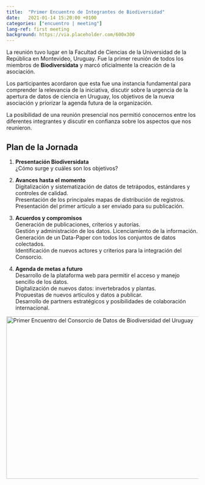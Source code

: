 ```yaml
---
title:  "Primer Encuentro de Integrantes de Biodiversidad"
date:   2021-01-14 15:20:00 +0100
categories: ["encuentro | meeting"]
lang-ref: first meeting
background: https://via.placeholder.com/600x300
---
```


La reunión tuvo lugar en la Facultad de Ciencias de la Universidad de la República en Montevideo, Uruguay. Fue la primer reunión de todos los miembros de **Biodiversidata** y marcó oficialmente la creación de la asociación.

Los participantes acordaron que esta fue una instancia fundamental para comprender la relevancia de la iniciativa, discutir sobre la urgencia de la apertura de datos de ciencia en Uruguay, los objetivos de la nueva asociación y priorizar la agenda futura de la organización.

La posibilidad de una reunión presencial nos permitió conocernos entre los diferentes integrantes y discutir en confianza sobre los aspectos que nos reunieron.  


## Plan de la Jornada  


1. **Presentación Biodiversidata**  
¿Cómo surge y cuáles son los objetivos?  


2. **Avances hasta el momento**  
Digitalización y sistematización de datos de tetrápodos, estándares y controles de calidad.  
Presentación de los principales mapas de distribución de registros.  
Presentación del primer artículo a ser enviado para su publicación.  


3. **Acuerdos y compromisos**  
Generación de publicaciones, criterios y autorías.  
Gestión y administración de los datos. Licenciamiento de la información.  
Generación de un Data-Paper con todos los conjuntos de datos colectados.  
Identificación de nuevos actores y criterios para la integración del Consorcio.  


4. **Agenda de metas a futuro**  
Desarrollo de la plataforma web para permitir el acceso y manejo sencillo de los datos.  
Digitalización de nuevos datos: invertebrados y plantas.  
Propuestas de nuevos artículos y datos a publicar.  
Desarrollo de partners estratégicos y posibilidades de colaboración internacional.  


<a data-flickr-embed="true" data-footer="true"  href="https://www.flickr.com/gp/biodiversidata/Y12080" title="Primer Encuentro del Consorcio de Datos de Biodiversidad del Uruguay"><img src="https://farm5.staticflickr.com/4830/45495316234_b6dc3465c4_z.jpg" width="640" height="425" alt="Primer Encuentro del Consorcio de Datos de Biodiversidad del Uruguay"></a><script async src="//embedr.flickr.com/assets/client-code.js" charset="utf-8"></script>
